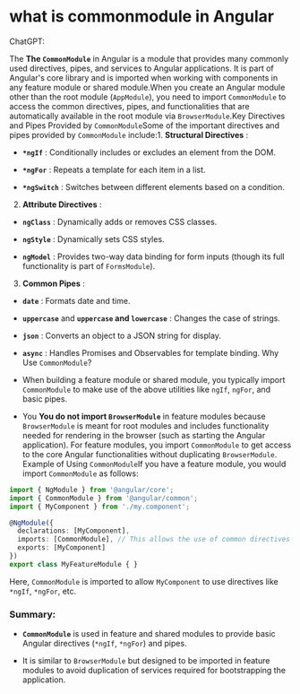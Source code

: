 # what is commonmodule in Angular

ChatGPT: 

The **The `CommonModule`**  in Angular is a module that provides many commonly used directives, pipes, and services to Angular applications. It is part of Angular's core library and is imported when working with components in any feature module or shared module.When you create an Angular module other than the root module (`AppModule`), you need to import `CommonModule` to access the common directives, pipes, and functionalities that are automatically available in the root module via `BrowserModule`.Key Directives and Pipes Provided by `CommonModule`Some of the important directives and pipes provided by `CommonModule` include:1. **Structural Directives** : 
- **`*ngIf`** : Conditionally includes or excludes an element from the DOM.
 
- **`*ngFor`** : Repeats a template for each item in a list.
 
- **`*ngSwitch`** : Switches between different elements based on a condition.
2. **Attribute Directives** : 
- **`ngClass`** : Dynamically adds or removes CSS classes.
 
- **`ngStyle`** : Dynamically sets CSS styles.
 
- **`ngModel`** : Provides two-way data binding for form inputs (though its full functionality is part of `FormsModule`).
3. **Common Pipes** : 
- **`date`** : Formats date and time.
 
- **`uppercase`**  and ****`uppercase`**  and `lowercase`** : Changes the case of strings.
 
- **`json`** : Converts an object to a JSON string for display.
 
- **`async`** : Handles Promises and Observables for template binding.
Why Use `CommonModule`? 
- When building a feature module or shared module, you typically import `CommonModule` to make use of the above utilities like `ngIf`, `ngFor`, and basic pipes.
 
- You **You do not import `BrowserModule`**  in feature modules because `BrowserModule` is meant for root modules and includes functionality needed for rendering in the browser (such as starting the Angular application). For feature modules, you import `CommonModule` to get access to the core Angular functionalities without duplicating `BrowserModule`.
Example of Using `CommonModule`If you have a feature module, you would import `CommonModule` as follows:

```typescript
import { NgModule } from '@angular/core';
import { CommonModule } from '@angular/common';
import { MyComponent } from './my.component';

@NgModule({
  declarations: [MyComponent],
  imports: [CommonModule], // This allows the use of common directives like *ngIf, *ngFor, etc.
  exports: [MyComponent]
})
export class MyFeatureModule { }
```
Here, `CommonModule` is imported to allow `MyComponent` to use directives like `*ngIf`, `*ngFor`, etc.
### Summary: 
 
- **`CommonModule`**  is used in feature and shared modules to provide basic Angular directives (`*ngIf`, `*ngFor`) and pipes.
 
- It is similar to `BrowserModule` but designed to be imported in feature modules to avoid duplication of services required for bootstrapping the application.
